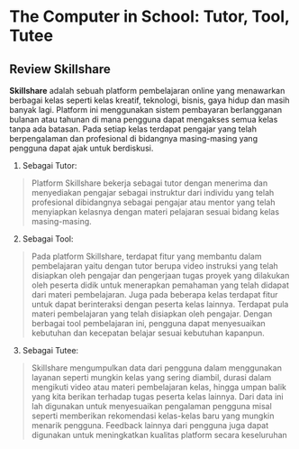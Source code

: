 # The Computer in School: Tutor, Tool, Tutee
## Review Skillshare

**Skillshare** adalah sebuah platform pembelajaran online yang menawarkan berbagai kelas seperti kelas kreatif, teknologi, bisnis, gaya hidup dan masih banyak lagi. Platform ini menggunakan sistem pembayaran berlangganan bulanan atau tahunan di mana pengguna dapat mengakses semua kelas tanpa ada batasan.  Pada setiap kelas terdapat pengajar yang telah berpengalaman dan profesional di bidangnya masing-masing yang pengguna dapat ajak untuk berdiskusi.


1. Sebagai Tutor:
>Platform Skillshare bekerja sebagai tutor dengan menerima dan menyediakan pengajar sebagai instruktur dari individu yang telah profesional dibidangnya sebagai pengajar atau mentor yang telah menyiapkan kelasnya dengan materi pelajaran sesuai bidang kelas masing-masing.

2. Sebagai Tool:
>Pada platform Skillshare, terdapat fitur yang membantu dalam pembelajaran yaitu dengan tutor berupa video instruksi yang telah disiapkan oleh pengajar dan pengerjaan tugas proyek yang dilakukan oleh peserta didik untuk menerapkan pemahaman yang telah didapat dari materi pembelajaran. Juga pada beberapa kelas terdapat fitur untuk dapat berinteraksi dengan peserta kelas lainnya. Terdapat pula materi pembelajaran yang telah disiapkan oleh pengajar. Dengan berbagai tool pembelajaran ini, pengguna dapat menyesuaikan kebutuhan dan kecepatan belajar sesuai kebutuhan kapanpun.

3. Sebagai Tutee:
>Skillshare mengumpulkan data dari pengguna dalam menggunakan layanan seperti mungkin kelas yang sering diambil, durasi dalam mengikuti video atau materi pembelajaran kelas, hingga umpan balik yang kita berikan terhadap tugas peserta kelas lainnya. Dari data ini lah digunakan untuk menyesuaikan pengalaman pengguna misal seperti memberikan rekomendasi kelas-kelas baru yang mungkin menarik pengguna. Feedback lainnya dari pengguna juga dapat digunakan untuk meningkatkan kualitas platform secara keseluruhan